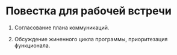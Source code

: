 # Повестка для рабочей встречи

1. Согласование плана коммуникаций.

2. Обсуждение жиненного цикла программы, приоритезация функционала.
